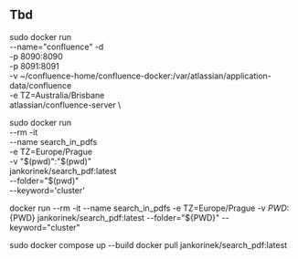 ## Tbd
sudo docker run \
--name="confluence" -d \
-p 8090:8090 \
-p 8091:8091 \
-v ~/confluence-home/confluence-docker:/var/atlassian/application-data/confluence \
-e TZ=Australia/Brisbane \
atlassian/confluence-server \


sudo docker run \
--rm -it \
--name search_in_pdfs \
-e TZ=Europe/Prague \
-v "$(pwd)":"$(pwd)" \
jankorinek/search_pdf:latest \
--folder="$(pwd)" \
--keyword='cluster'

docker run --rm -it --name search_in_pdfs -e TZ=Europe/Prague -v ${PWD}:${PWD} jankorinek/search_pdf:latest --folder="${PWD}" --keyword="cluster"

sudo docker compose up --build
docker pull jankorinek/search_pdf:latest

